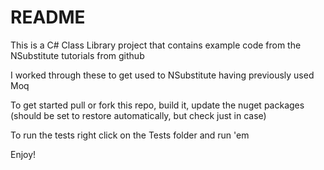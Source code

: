 # README #

This is a C# Class Library project that contains example code from the NSubstitute tutorials from github

I worked through these to get used to NSubstitute having previously used Moq

To get started pull or fork this repo, build it, update the nuget packages (should be set to restore automatically, but check just in case)

To run the tests right click on the Tests folder and run 'em

Enjoy!
